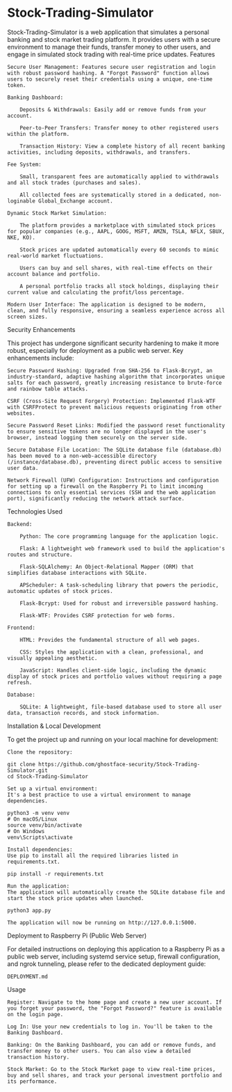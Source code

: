 # Stock-Trading-Simulator

Stock-Trading-Simulator is a web application that simulates a personal banking and stock market trading platform. It provides users with a secure environment to manage their funds, transfer money to other users, and engage in simulated stock trading with real-time price updates.
Features

    Secure User Management: Features secure user registration and login with robust password hashing. A "Forgot Password" function allows users to securely reset their credentials using a unique, one-time token.

    Banking Dashboard:

        Deposits & Withdrawals: Easily add or remove funds from your account.

        Peer-to-Peer Transfers: Transfer money to other registered users within the platform.

        Transaction History: View a complete history of all recent banking activities, including deposits, withdrawals, and transfers.

    Fee System:

        Small, transparent fees are automatically applied to withdrawals and all stock trades (purchases and sales).

        All collected fees are systematically stored in a dedicated, non-loginable Global_Exchange account.

    Dynamic Stock Market Simulation:

        The platform provides a marketplace with simulated stock prices for popular companies (e.g., AAPL, GOOG, MSFT, AMZN, TSLA, NFLX, SBUX, NKE, KO).

        Stock prices are updated automatically every 60 seconds to mimic real-world market fluctuations.

        Users can buy and sell shares, with real-time effects on their account balance and portfolio.

        A personal portfolio tracks all stock holdings, displaying their current value and calculating the profit/loss percentage.

    Modern User Interface: The application is designed to be modern, clean, and fully responsive, ensuring a seamless experience across all screen sizes.

Security Enhancements

This project has undergone significant security hardening to make it more robust, especially for deployment as a public web server. Key enhancements include:

    Secure Password Hashing: Upgraded from SHA-256 to Flask-Bcrypt, an industry-standard, adaptive hashing algorithm that incorporates unique salts for each password, greatly increasing resistance to brute-force and rainbow table attacks.

    CSRF (Cross-Site Request Forgery) Protection: Implemented Flask-WTF with CSRFProtect to prevent malicious requests originating from other websites.

    Secure Password Reset Links: Modified the password reset functionality to ensure sensitive tokens are no longer displayed in the user's browser, instead logging them securely on the server side.

    Secure Database File Location: The SQLite database file (database.db) has been moved to a non-web-accessible directory (/instance/database.db), preventing direct public access to sensitive user data.

    Network Firewall (UFW) Configuration: Instructions and configuration for setting up a firewall on the Raspberry Pi to limit incoming connections to only essential services (SSH and the web application port), significantly reducing the network attack surface.

Technologies Used

    Backend:

        Python: The core programming language for the application logic.

        Flask: A lightweight web framework used to build the application's routes and structure.

        Flask-SQLAlchemy: An Object-Relational Mapper (ORM) that simplifies database interactions with SQLite.

        APScheduler: A task-scheduling library that powers the periodic, automatic updates of stock prices.

        Flask-Bcrypt: Used for robust and irreversible password hashing.

        Flask-WTF: Provides CSRF protection for web forms.

    Frontend:

        HTML: Provides the fundamental structure of all web pages.

        CSS: Styles the application with a clean, professional, and visually appealing aesthetic.

        JavaScript: Handles client-side logic, including the dynamic display of stock prices and portfolio values without requiring a page refresh.

    Database:

        SQLite: A lightweight, file-based database used to store all user data, transaction records, and stock information.

Installation & Local Development

To get the project up and running on your local machine for development:

    Clone the repository:

    git clone https://github.com/ghostface-security/Stock-Trading-Simulator.git
    cd Stock-Trading-Simulator

    Set up a virtual environment:
    It's a best practice to use a virtual environment to manage dependencies.

    python3 -m venv venv
    # On macOS/Linux
    source venv/bin/activate
    # On Windows
    venv\Scripts\activate

    Install dependencies:
    Use pip to install all the required libraries listed in requirements.txt.

    pip install -r requirements.txt

    Run the application:
    The application will automatically create the SQLite database file and start the stock price updates when launched.

    python3 app.py

    The application will now be running on http://127.0.0.1:5000.

Deployment to Raspberry Pi (Public Web Server)

For detailed instructions on deploying this application to a Raspberry Pi as a public web server, including systemd service setup, firewall configuration, and ngrok tunneling, please refer to the dedicated deployment guide:

    DEPLOYMENT.md

Usage

    Register: Navigate to the home page and create a new user account. If you forget your password, the "Forgot Password?" feature is available on the login page.

    Log In: Use your new credentials to log in. You'll be taken to the Banking Dashboard.

    Banking: On the Banking Dashboard, you can add or remove funds, and transfer money to other users. You can also view a detailed transaction history.

    Stock Market: Go to the Stock Market page to view real-time prices, buy and sell shares, and track your personal investment portfolio and its performance.

